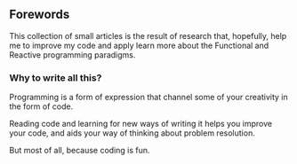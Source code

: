 ## Forewords

This collection of small articles is the result of research that, hopefully, help me to improve my code and apply  learn more about the Functional and Reactive programming paradigms.

### Why to write all this?

Programming is a form of expression that channel some of your creativity in the form of code.

Reading code and learning for new ways of writing it helps you improve your code, and aids your way of thinking about problem resolution.

But most of all, because coding is fun.

